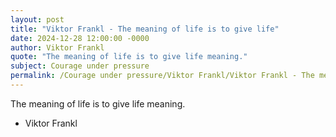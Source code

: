 ```yaml
---
layout: post
title: "Viktor Frankl - The meaning of life is to give life"
date: 2024-12-28 12:00:00 -0000
author: Viktor Frankl
quote: "The meaning of life is to give life meaning."
subject: Courage under pressure
permalink: /Courage under pressure/Viktor Frankl/Viktor Frankl - The meaning of life is to give life
---
```


The meaning of life is to give life meaning.

- Viktor Frankl
